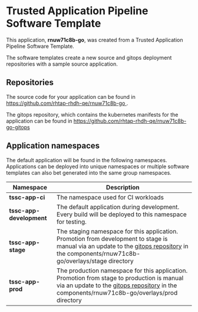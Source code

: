 # Trusted Application Pipeline Software Template

This application, **rnuw71c8b-go**, was created from a Trusted Application Pipeline Software Template.

The software templates create a new source and gitops deployment repositories with a sample source application. 

## Repositories

The source code for your application can be found in [https://github.com/rhtap-rhdh-qe/rnuw71c8b-go ](https://github.com/rhtap-rhdh-qe/rnuw71c8b-go ).
 
The gitops repository, which contains the kubernetes manifests for the application can be found in 
[https://github.com/rhtap-rhdh-qe/rnuw71c8b-go-gitops ](https://github.com/rhtap-rhdh-qe/rnuw71c8b-go-gitops ) 

## Application namespaces 

The default application will be found in the following namespaces. Applications can be deployed into unique namespaces or multiple software templates can also bet generated into the same group namespaces.  

|  Namespace   |  Description   |  
| -------- | -------- |
| **tssc-app-ci** | The namespace used for CI workloads |
| **tssc-app-development** | The default application during development. Every build will be deployed to this namespace for testing. |
| **tssc-app-stage** | The staging namespace for this application. Promotion from development to stage is manual via an update to the [gitops repository](https://github.com/rhtap-rhdh-qe/rnuw71c8b-go-gitops ) in the components/rnuw71c8b-go/overlays/stage directory |
| **tssc-app-prod** | The production namespace for this application. Promotion from stage to production is manual via an update to the [gitops repository](https://github.com/rhtap-rhdh-qe/rnuw71c8b-go-gitops ) in the components/rnuw71c8b-go/overlays/prod directory |